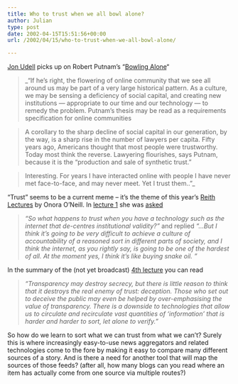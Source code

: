 ```yaml
---
title: Who to trust when we all bowl alone?
author: Julian
type: post
date: 2002-04-15T15:51:56+00:00
url: /2002/04/15/who-to-trust-when-we-all-bowl-alone/

---
```

<a href="https://radio.weblogs.com/0100887/2002/04/05.html#a173" target="_blank">Jon Udell</a> picks up on Robert Putnam&#8217;s &#8220;<a href="https://www.bowlingalone.com/" target="_blank">Bowling Alone</a>&#8220;

> _&#8220;If he&#8217;s right, the flowering of online community that we see all around us may be part of a very large historical pattern. As a culture, we may be sensing a deficiency of social capital, and creating new institutions &#8212; appropriate to our time and our technology &#8212; to remedy the problem. Putnam&#8217;s thesis may be read as a requirements specification for online communities
  
> A corollary to the sharp decline of social capital in our generation, by the way, is a sharp rise in the number of lawyers per capita. Fifty years ago, Americans thought that most people were trustworthy. Today most think the reverse. Lawyering flourishes, says Putnam, because it is the &#8220;production and sale of synthetic trust.&#8221;
  
> Interesting. For years I have interacted online with people I have never met face-to-face, and may never meet. Yet I trust them..&#8221;_

&#8220;Trust&#8221; seems to be a current meme &#8211; it&#8217;s the theme of this year&#8217;s <a href="https://www.bbc.co.uk/radio4/reith2002/" target="_blank">Reith Lectures</a> by Onora O&#8217;Neill. In <a href="https://www.bbc.co.uk/radio4/reith2002/1.shtml"  target="_blank">lecture 1</a> she was <a href="https://www.bbc.co.uk/radio4/reith2002/lecture1_qa.shtml"  target="_blank">asked</a> 

> _&#8220;So what happens to trust when you have a technology such as the internet that de-centres institutional validity?&#8221;_ and replied _&#8220;&#8230;But I think it&#8217;s going to be very difficult to achieve a culture of accountability of a reasoned sort in different parts of society, and I think the internet, as you rightly say, is going to be one of the hardest of all. At the moment yes, I think it&#8217;s like buying snake oil. &#8221;_ 

In the summary of the (not yet broadcast) <a href="https://www.bbc.co.uk/radio4/reith2002/4.shtml"   target="_blank">4th lecture</a> you can read 

> _&#8220;Transparency may destroy secrecy, but there is little reason to think that it destroys the real enemy of trust: deception. Those who set out to deceive the public may even be helped by over-emphasising the value of transparency. There is a downside to technologies that allow us to circulate and recirculate vast quantities of &#8216;information&#8217; that is harder and harder to sort, let alone to verify.&#8221;_

So how do we learn to sort what we can trust from what we can&#8217;t? Surely this is where increasingly easy-to-use news aggregators and related technologies come to the fore by making it easy to compare many different sources of a story. And is there a need for another tool that will map the sources of those feeds? (after all, how many blogs can you read where an item has actually come from one source via multiple routes?)